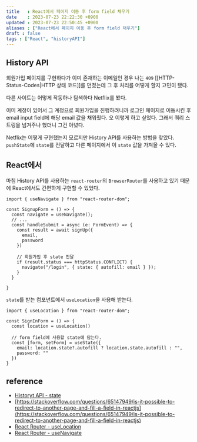 ```yaml
---
title   : React에서 페이지 이동 후 form field 채우기
date    : 2023-07-23 22:22:30 +0900
updated : 2023-07-23 22:50:45 +0900
aliases : ["React에서 페이지 이동 후 form field 채우기"]
draft : false
tags : ["React", "historyAPI"]
---
```


## History API
회원가입 페이지를 구현하다가 이미 존재하는 이메일인 경우 나는 `409` [[HTTP-Status-Codes|HTTP 상태 코드]]를 던졌는데 그 후 처리를 어떻게 할지 고민이 됐다.  

다른 사이트는 어떻게 작동하나 탐색하다 Netflix를 봤다.  

이미 계정이 있어서 그 계정으로 회원가입을 진행하려니까 로그인 페이지로 이동시킨 후 email input field에 해당 email 값을 채워줬다. 오 이렇게 하고 싶었다. 그래서 쿼리 스트링을 넘겨주나 했더니 그건 아녔다. 

Netflix는 어떻게 구현했는지 모르지만 History API를 사용하는 방법을 찾았다. `pushState`에 `state`를 전달하고 다른 페이지에서 이 `state` 값을 가져올 수 있다.


## React에서  

마침 History API를 사용하는 `react-router`의 `BrowserRouter`를 사용하고 있기 때문에 React에서도 간편하게 구현할 수 있었다.  

```tsx
import { useNavigate } from "react-router-dom";

const SignupForm = () => {
  const navigate = useNavigate();
  // ...
  const handleSubmit = async (e: FormEvent) => {
    const result = await signUp({
	  email,
	  password
    })
	
	// 회원가입 후 state 전달
	if (result.status === httpStatus.CONFLICT) {
	  navigate("/login", { state: { autofill: email } });
	}
  }

}
```

`state`를 받는 컴포넌트에서 `useLocation`을 사용해 받는다.  
```tsx
import { useLocation } from "react-router-dom";

const SignInForm = () => {
  const location = useLocation()
  
  // form field에 사용할 state에 담는다. 
  const [form, setForm] = useState({
    email: location.state?.autofill ? location.state.autofill : "",
	password: ""
  })
}
```


## reference
- [Historyt API - state](https://developer.mozilla.org/en-US/docs/Web/API/History/state)
- [https://stackoverflow.com/questions/65147949/is-it-possible-to-redirect-to-another-page-and-fill-a-field-in-reactjs](https://stackoverflow.com/questions/65147949/is-it-possible-to-redirect-to-another-page-and-fill-a-field-in-reactjs)
- [React Router - useLocation](https://reactrouter.com/en/main/hooks/use-location)
- [React Router - useNavigate](https://reactrouter.com/en/main/hooks/use-navigate)
